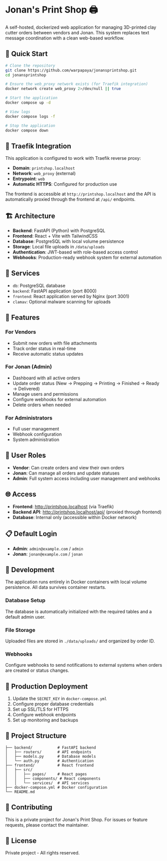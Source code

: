 # Jonan's Print Shop 🖨️

A self-hosted, dockerized web application for managing 3D-printed clay cutter orders between vendors and Jonan. This system replaces text message coordination with a clean web-based workflow.

## 🚀 Quick Start

```bash
# Clone the repository
git clone https://github.com/warpapaya/jonansprintshop.git
cd jonansprintshop

# Ensure the web_proxy network exists (for Traefik integration)
docker network create web_proxy 2>/dev/null || true

# Start the application
docker compose up -d

# View logs
docker compose logs -f

# Stop the application
docker compose down
```

## 🔧 Traefik Integration

This application is configured to work with Traefik reverse proxy:

- **Domain**: `printshop.localhost`
- **Network**: `web_proxy` (external)
- **Entrypoint**: `web`
- **Automatic HTTPS**: Configured for production use

The frontend is accessible at `http://printshop.localhost` and the API is automatically proxied through the frontend at `/api/` endpoints.

## 🏗️ Architecture

- **Backend**: FastAPI (Python) with PostgreSQL
- **Frontend**: React + Vite with TailwindCSS
- **Database**: PostgreSQL with local volume persistence
- **Storage**: Local file uploads in `/data/uploads`
- **Authentication**: JWT-based with role-based access control
- **Webhooks**: Production-ready webhook system for external automation

## 🐳 Services

- `db`: PostgreSQL database
- `backend`: FastAPI application (port 8000)
- `frontend`: React application served by Nginx (port 3001)
- `clamav`: Optional malware scanning for uploads

## 🎯 Features

### For Vendors
- Submit new orders with file attachments
- Track order status in real-time
- Receive automatic status updates

### For Jonan (Admin)
- Dashboard with all active orders
- Update order status (New → Prepping → Printing → Finished → Ready → Delivered)
- Manage users and permissions
- Configure webhooks for external automation
- Delete orders when needed

### For Administrators
- Full user management
- Webhook configuration
- System administration

## 🔐 User Roles

- **Vendor**: Can create orders and view their own orders
- **Jonan**: Can manage all orders and update statuses
- **Admin**: Full system access including user management and webhooks

## 🌐 Access

- **Frontend**: http://printshop.localhost (via Traefik)
- **Backend API**: http://printshop.localhost/api/ (proxied through frontend)
- **Database**: Internal only (accessible within Docker network)

## 📋 Default Login

- **Admin**: `admin@example.com` / `admin`
- **Jonan**: `jonan@example.com` / `jonan`

## 🔧 Development

The application runs entirely in Docker containers with local volume persistence. All data survives container restarts.

### Database Setup
The database is automatically initialized with the required tables and a default admin user.

### File Storage
Uploaded files are stored in `./data/uploads/` and organized by order ID.

### Webhooks
Configure webhooks to send notifications to external systems when orders are created or status changes.

## 🚀 Production Deployment

1. Update the `SECRET_KEY` in `docker-compose.yml`
2. Configure proper database credentials
3. Set up SSL/TLS for HTTPS
4. Configure webhook endpoints
5. Set up monitoring and backups

## 📁 Project Structure

```
├── backend/           # FastAPI backend
│   ├── routers/       # API endpoints
│   ├── models.py      # Database models
│   └── auth.py        # Authentication
├── frontend/          # React frontend
│   ├── src/
│   │   ├── pages/     # React pages
│   │   ├── components/ # React components
│   │   └── services/  # API services
├── docker-compose.yml # Docker configuration
└── README.md
```

## 🤝 Contributing

This is a private project for Jonan's Print Shop. For issues or feature requests, please contact the maintainer.

## 📄 License

Private project - All rights reserved.

